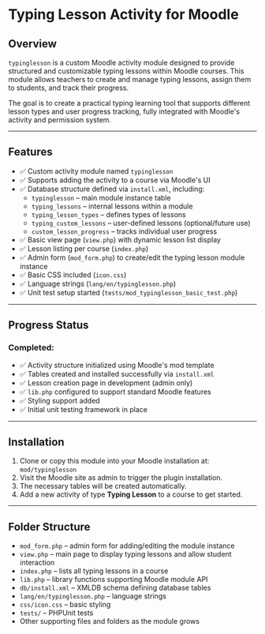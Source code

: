 # Typing Lesson Activity for Moodle

## Overview

`typinglesson` is a custom Moodle activity module designed to provide structured and customizable typing lessons within Moodle courses. This module allows teachers to create and manage typing lessons, assign them to students, and track their progress.

The goal is to create a practical typing learning tool that supports different lesson types and user progress tracking, fully integrated with Moodle's activity and permission system.

---

## Features

- ✅ Custom activity module named `typinglesson`  
- ✅ Supports adding the activity to a course via Moodle's UI  
- ✅ Database structure defined via `install.xml`, including:  
  - `typinglesson` – main module instance table  
  - `typing_lessons` – internal lessons within a module  
  - `typing_lesson_types` – defines types of lessons  
  - `typing_custom_lessons` – user-defined lessons (optional/future use)  
  - `custom_lesson_progress` – tracks individual user progress  
- ✅ Basic view page (`view.php`) with dynamic lesson list display  
- ✅ Lesson listing per course (`index.php`)  
- ✅ Admin form (`mod_form.php`) to create/edit the typing lesson module instance  
- ✅ Basic CSS included (`icon.css`)  
- ✅ Language strings (`lang/en/typinglesson.php`)  
- ✅ Unit test setup started (`tests/mod_typinglesson_basic_test.php`)  

---

## Progress Status

### Completed:  
- ✅ Activity structure initialized using Moodle's mod template  
- ✅ Tables created and installed successfully via `install.xml`  
- ✅ Lesson creation page in development (admin only)  
- ✅ `lib.php` configured to support standard Moodle features  
- ✅ Styling support added  
- ✅ Initial unit testing framework in place  

---

## Installation

1. Clone or copy this module into your Moodle installation at:  
   `mod/typinglesson`  
2. Visit the Moodle site as admin to trigger the plugin installation.  
3. The necessary tables will be created automatically.  
4. Add a new activity of type **Typing Lesson** to a course to get started.  

---

## Folder Structure

- `mod_form.php` – admin form for adding/editing the module instance  
- `view.php` – main page to display typing lessons and allow student interaction  
- `index.php` – lists all typing lessons in a course  
- `lib.php` – library functions supporting Moodle module API  
- `db/install.xml` – XMLDB schema defining database tables  
- `lang/en/typinglesson.php` – language strings  
- `css/icon.css` – basic styling  
- `tests/` – PHPUnit tests  
- Other supporting files and folders as the module grows  

